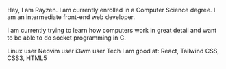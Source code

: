 <!--hay, I am RaYzen, I would like to say a lot of things about my self that sounds awesome and very plesent but I don't know how,-->
<!--i will not waste my time learning how to do so.-->

Hey, I am Rayzen. I am currently enrolled in a Computer Science degree.
I am an intermediate front-end web developer.

I am currently trying to learn how computers work in great detail and want to
be able to do socket programming in C.

Linux user
Neovim user
i3wm user
Tech I am good at:
React, Tailwind CSS, CSS3, HTML5


